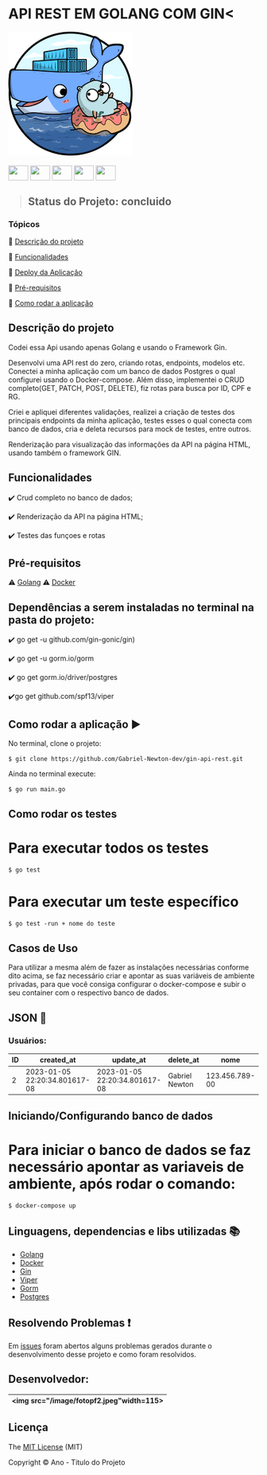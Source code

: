 <h1>API REST EM GOLANG COM GIN<</h1> 

<img src="/image/golang e docker.png" width=250px>

</div>
<div style="display: inline_block"><br>
  <img align="center" height="30" width="40" img src="https://cdn.jsdelivr.net/gh/devicons/devicon/icons/go/go-original-wordmark.svg" />
  <img align="center" height="30" width="40" img src="https://cdn.jsdelivr.net/gh/devicons/devicon/icons/html5/html5-original.svg" />
  <img align="center" height="30" width="40" img src="https://cdn.jsdelivr.net/gh/devicons/devicon/icons/css3/css3-original.svg" />
  <img align="center" height="30" width="40" img src="https://cdn.jsdelivr.net/gh/devicons/devicon/icons/docker/docker-original-wordmark.svg" />
  <img align="center" height="30" width="40" img src="https://cdn.jsdelivr.net/gh/devicons/devicon/icons/mysql/mysql-original-wordmark.svg" />
</div>

> <p><h2>Status do Projeto: concluido</h2></p>

### Tópicos 

:small_blue_diamond: [Descrição do projeto](#descrição-do-projeto)

:small_blue_diamond: [Funcionalidades](#funcionalidades)

:small_blue_diamond: [Deploy da Aplicação](#deploy-da-aplicação-dash)

:small_blue_diamond: [Pré-requisitos](#pré-requisitos)

:small_blue_diamond: [Como rodar a aplicação](#como-rodar-a-aplicação-arrow_forward)


## Descrição do projeto 

<p align="justify">
  Codei essa Api usando apenas Golang e usando o Framework Gin. 

Desenvolvi uma API rest do zero, criando rotas, endpoints, modelos etc. Conectei a minha aplicação com um banco de dados Postgres o qual configurei  usando o Docker-compose. Além disso, implementei o CRUD completo(GET, PATCH, POST, DELETE), fiz rotas para busca por ID, CPF e RG.

Criei e apliquei diferentes validações, realizei a criação de testes dos principais endpoints da minha aplicação, testes esses o qual conecta com banco de dados, cria e deleta recursos para mock de testes, entre outros.

Renderização para visualização das informações da API na página HTML, usando também o framework GIN.
</p>

## Funcionalidades

:heavy_check_mark: Crud completo no banco de dados; 

:heavy_check_mark: Renderização da API na página HTML;

:heavy_check_mark: Testes das funçoes e rotas 

## Pré-requisitos

:warning: [Golang](https://go.dev/dl/)
:warning: [Docker](https://www.docker.com/products/docker-desktop/)

## Dependências a serem instaladas no terminal na pasta do projeto:

:heavy_check_mark: go get -u github.com/gin-gonic/gin)

:heavy_check_mark: go get -u gorm.io/gorm

:heavy_check_mark: go get gorm.io/driver/postgres 

:heavy_check_mark:go get github.com/spf13/viper


## Como rodar a aplicação :arrow_forward:

No terminal, clone o projeto: 

```
$ git clone https://github.com/Gabriel-Newton-dev/gin-api-rest.git
```
Ainda no terminal execute:

```
$ go run main.go
```

## Como rodar os testes

# Para executar todos os testes 
```
$ go test 
```
# Para executar um teste específico

````
$ go test -run + nome do teste
````

## Casos de Uso

Para utilizar a mesma além de fazer as instalações necessárias conforme dito acima, se faz necessário criar e apontar as suas variáveis de ambiente privadas, para que você consiga configurar o docker-compose e subir o seu container com o respectivo banco de dados. 

## JSON :floppy_disk:

### Usuários: 

|ID |created_at |update_at |delete_at |nome |cpf |rg |
| -------- |-------- |-------- |-------- |-------- |-------- |-------- |
|2 |2023-01-05 22:20:34.801617-08|2023-01-05 22:20:34.801617-08|Gabriel Newton|123.456.789-00|12.345.678-9|

## Iniciando/Configurando banco de dados

# Para iniciar o banco de dados se faz necessário apontar as variaveis de ambiente, após rodar o comando:

```
$ docker-compose up
```

## Linguagens, dependencias e libs utilizadas :books:

- [Golang](https://go.dev/dl/)
- [Docker](https://www.docker.com/products/docker-desktop/)
- [Gin](https://github.com/gin-gonic/gin)
- [Viper](https://github.com/spf13/viper)
- [Gorm](https://gorm.io/)
- [Postgres](https://www.postgresql.org/download/)

## Resolvendo Problemas :exclamation:

Em [issues](https://github.com/Gabriel-Newton-dev/gin-api-rest/issues) foram abertos alguns problemas gerados durante o desenvolvimento desse projeto e como foram resolvidos. 

## Desenvolvedor:

| <img src="/image/fotopf2.jpeg"width=115><br>|
| :---: |

## Licença 

The [MIT License]() (MIT)

Copyright :copyright: Ano - Titulo do Projeto
